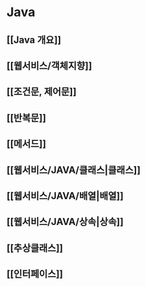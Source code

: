 # Java
## [[Java 개요]]

## [[웹서비스/객체지향]]

## [[조건문, 제어문]]

## [[반복문]]

## [[메서드]]

## [[웹서비스/JAVA/클래스|클래스]]

## [[웹서비스/JAVA/배열|배열]]
## [[웹서비스/JAVA/상속|상속]]

## [[추상클래스]]

## [[인터페이스]]





